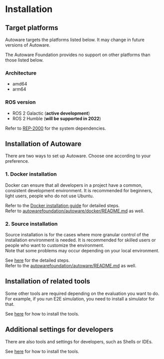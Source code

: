 # Installation

## Target platforms

Autoware targets the platforms listed below. It may change in future versions of Autoware.

The Autoware Foundation provides no support on other platforms than those listed below.

### Architecture

- amd64
- arm64

### ROS version

- ROS 2 Galactic (**active development**)
- ROS 2 Humble (**will be supported in 2022**)

Refer to [REP-2000](https://www.ros.org/reps/rep-2000.html) for the system dependencies.

## Installation of Autoware

There are two ways to set up Autoware. Choose one according to your preference.

### 1. Docker installation

Docker can ensure that all developers in a project have a common, consistent development environment.
It is recommended for beginners, light users, people who do not use Ubuntu.

Refer to the [Docker installation guide](https://github.com/autowarefoundation/autoware-documentation/blob/main/docs/installation/autoware/docker-installation.md) for detailed steps.  
Refer to [autowarefoundation/autoware/docker/README.md](https://github.com/autowarefoundation/autoware/blob/main/docker/README.md) as well.

### 2. Source installation

Source installation is for the cases where more granular control of the installation environment is needed.
It is recommended for skilled users or people who want to customize the environment.  
Note that some problems may occur depending on your local environment.

See [here](https://github.com/autowarefoundation/autoware-documentation/blob/main/docs/installation/autoware/source-installation.md) for the detailed steps.  
Refer to the [autowarefoundation/autoware/README.md](https://github.com/autowarefoundation/autoware/blob/main/README.md) as well.

## Installation of related tools

Some other tools are required depending on the evaluation you want to do.
For example, if you run E2E simulation, you need to install a simulator for that.

See [here](related-tools) for how to install the tools.

## Additional settings for developers

There are also tools and settings for developers, such as Shells or IDEs.

See [here](additional-settings-for-developers) for how to install the tools.

